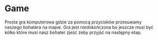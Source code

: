 # Game
Prosta gra komputerowa gdzie za pomocą przycisków przesuwamy naszego bohatera na mapie.
Gra jest niedokończona bo jeszcze musi być kółko które musi nasz bohater zjeść żeby przyjść
na następny etap.
